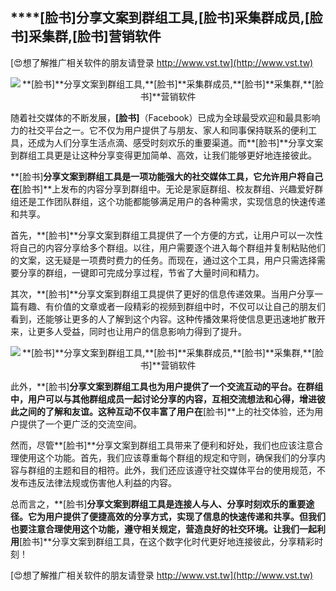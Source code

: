 ## ****[脸书]**分享文案到群组工具,**[脸书]**采集群成员,**[脸书]**采集群,**[脸书]**营销软件**

[😍想了解推广相关软件的朋友请登录 http://www.vst.tw](http://www.vst.tw)

 <center><img src="https://vst.tw/MP4/tuiguang/png/3.png" alt="**[脸书]**分享文案到群组工具,**[脸书]**采集群成员,**[脸书]**采集群,**[脸书]**营销软件"></center>

随着社交媒体的不断发展，**[脸书]**（Facebook）已成为全球最受欢迎和最具影响力的社交平台之一。它不仅为用户提供了与朋友、家人和同事保持联系的便利工具，还成为人们分享生活点滴、感受时刻欢乐的重要渠道。而**[脸书]**分享文案到群组工具更是让这种分享变得更加简单、高效，让我们能够更好地连接彼此。

**[脸书]**分享文案到群组工具是一项功能强大的社交媒体工具，它允许用户将自己在**[脸书]**上发布的内容分享到群组中。无论是家庭群组、校友群组、兴趣爱好群组还是工作团队群组，这个功能都能够满足用户的各种需求，实现信息的快速传递和共享。

首先，**[脸书]**分享文案到群组工具提供了一个方便的方式，让用户可以一次性将自己的内容分享给多个群组。以往，用户需要逐个进入每个群组并复制粘贴他们的文案，这无疑是一项费时费力的任务。而现在，通过这个工具，用户只需选择需要分享的群组，一键即可完成分享过程，节省了大量时间和精力。

其次，**[脸书]**分享文案到群组工具提供了更好的信息传递效果。当用户分享一篇有趣、有价值的文章或者一段精彩的视频到群组中时，不仅可以让自己的朋友们看到，还能够让更多的人了解到这个内容。这种传播效果将使信息更迅速地扩散开来，让更多人受益，同时也让用户的信息影响力得到了提升。

 <center><img src="https://vst.tw/MP4/tuiguang/png/7.png" alt="**[脸书]**分享文案到群组工具,**[脸书]**采集群成员,**[脸书]**采集群,**[脸书]**营销软件"></center>

此外，**[脸书]**分享文案到群组工具也为用户提供了一个交流互动的平台。在群组中，用户可以与其他群组成员一起讨论分享的内容，互相交流想法和心得，增进彼此之间的了解和友谊。这种互动不仅丰富了用户在**[脸书]**上的社交体验，还为用户提供了一个更广泛的交流空间。

然而，尽管**[脸书]**分享文案到群组工具带来了便利和好处，我们也应该注意合理使用这个功能。首先，我们应该尊重每个群组的规定和守则，确保我们的分享内容与群组的主题和目的相符。此外，我们还应该遵守社交媒体平台的使用规范，不发布违反法律法规或伤害他人利益的内容。

总而言之，**[脸书]**分享文案到群组工具是连接人与人、分享时刻欢乐的重要途径。它为用户提供了便捷高效的分享方式，实现了信息的快速传递和共享。但我们也要注意合理使用这个功能，遵守相关规定，营造良好的社交环境。让我们一起利用**[脸书]**分享文案到群组工具，在这个数字化时代更好地连接彼此，分享精彩时刻！

[😍想了解推广相关软件的朋友请登录 http://www.vst.tw](http://www.vst.tw)



